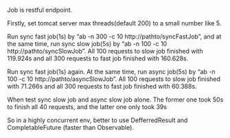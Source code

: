 Job is restful endpoint.

Firstly, set tomcat server max threads(default 200) to a small number like 5.

Run sync fast job(1s) by “ab -n 300 -c 10 http://pathto/syncFastJob”, and at the same time, run sync slow job(5s) by “ab -n 100 -c 10 http://pathto/syncSlowJob”.
All 100 requests to slow job finished with 119.924s and all 300 requests to fast job finished with 160.628s.

Run sync fast job(1s) again. At the same time, run async job(5s) by “ab -n 100 -c 10 http://pathto/asyncSlowJob”. All 100 requests to slow job finished with 71.266s and all 300 requests to fast job finished with 60.388s.

When test sync slow job and async slow job alone. The former one took 50s to finish all 40 requests, and the latter one only took 39s

So in a highly concurrent env, better to use DefferredResult and CompletableFuture (faster than Observable).

